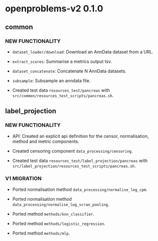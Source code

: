 # openproblems-v2 0.1.0

## common

### NEW FUNCTIONALITY

* `dataset_loader/download`: Download an AnnData dataset from a URL.

* `extract_scores`: Summarise a metrics output tsv.

* `dataset_concatenate`: Concatenate N AnnData datasets.

* `subsample`: Subsample an anndata file.

* Created test data `resources_test/pancreas` with `src/common/resources_test_scripts/pancreas.sh`.

## label_projection

### NEW FUNCTIONALITY

* API: Created an explicit api definition for the censor, normalisation, method and metric components.

* Created censoring component `data_processing/censoring`.

* Created test data `resources_test/label_projection/pancreas` with `src/label_projection/resources_test_scripts/pancreas.sh`.

### V1 MIGRATION

* Ported normalisation method `data_processing/normalise_log_cpm`.

* Ported normalisation method `data_processing/normalise_log_scran_pooling`.

* Ported method `methods/knn_classifier`.

* Ported method `methods/logistic_regression`.

* Ported method `methods/mlp`.